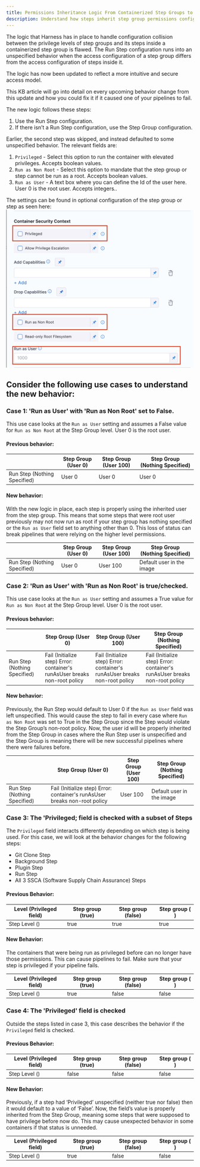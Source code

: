 ```yaml
---
title: Permissions Inheritance Logic From Containerized Step Groups to Steps
description: Understand how steps inherit step group permissions configurations.
---
```


 The logic that Harness has in place to handle configuration collision between the privilege levels of step groups and its steps inside a containerized step group is flawed. The Run Step configuration runs into an unspecified behavior when the access configuration of a step group differs from the access configuration of steps inside it.

The logic has now been updated to reflect a more intuitive and secure access model. 

This KB article will go into detail on every upcoming behavior change from this update and how you could fix it if it caused one of your pipelines to fail. 

The new logic follows these steps:
1. Use the Run Step configuration.
2. If there isn’t a Run Step configuration, use the Step Group configuration.

Earlier, the second step was skipped, and instead defaulted to some unspecified behavior. 
The relevant fields are:
1. `Privileged` - Select this option to run the container with elevated privileges. Accepts boolean values. 
2. `Run as Non Root` - Select this option to mandate that the step group or step cannot be run as a root. Accepts boolean values. 
3. `Run as User` - A text box where you can define the Id of the user here. User 0 is the root user. Accepts integers.. 

The settings can be found in optional configuration of the step group or step as seen here: 
![](../static/RunAsRootSettings.png)

## Consider the following use cases to understand the new behavior:

### Case 1: 'Run as User' with 'Run as Non Root' set to False.
This use case looks at the `Run as User` setting and assumes a False value for `Run as Non Root` at the Step Group level. User 0 is the root user. 

#### Previous behavior:

|                              | Step Group (User 0) | Step Group (User 100) | Step Group (Nothing Specified) |
|------------------------------|---------------------|-----------------------|--------------------------------|
| Run Step (Nothing Specified) | User 0              | User 0                | User 0                         |

#### New behavior:
With the new logic in place, each step is properly using the inherited user from the step group. This means that some steps that were root user previously may not now run as root if your step group has nothing specified or the `Run as User` field set to anything other than 0. This loss of status can break pipelines that were relying on the higher level permissions.
 
|                              | Step Group (User 0) | Step Group (User 100) | Step Group (Nothing Specified) |
|------------------------------|---------------------|-----------------------|--------------------------------|
| Run Step (Nothing Specified) | User 0              | User 100              | Default user in the image      |


### Case 2: 'Run as User' with 'Run as Non Root' is true/checked.

This use case looks at the `Run as User` setting and assumes a True value for `Run as Non Root` at the Step Group level. User 0 is the root user.  

#### Previous behavior:

|                              | Step Group (User 0)                                                        | Step Group (User 100)                                                      | Step Group (Nothing Specified)                                             |
|------------------------------|----------------------------------------------------------------------------|----------------------------------------------------------------------------|----------------------------------------------------------------------------|
| Run Step (Nothing Specified) | Fail (Initialize step) Error: container's runAsUser breaks non-root policy | Fail (Initialize step) Error: container's runAsUser breaks non-root policy | Fail (Initialize step) Error: container's runAsUser breaks non-root policy |

 
#### New behavior:
Previously, the Run Step would default to User 0 if the `Run as User` field was left unspecified. This would cause the step to fail in every case where `Run as Non Root` was set to True in the Step Group since the Step would violate the Step Group’s non-root policy. Now, the user id will be properly inherited from the Step Group in cases where the Run Step user is unspecified and the Step Group is meaning there will be new successful pipelines where there were failures before. 
 
|                              | Step Group (User 0)                                                        | Step Group (User 100) | Step Group (Nothing Specified) |
|------------------------------|----------------------------------------------------------------------------|-----------------------|--------------------------------|
| Run Step (Nothing Specified) | Fail (Initialize step) Error: container's runAsUser breaks non-root policy | User 100              | Default user in the image      |

### Case 3: The 'Privileged; field is checked with a subset of Steps
The `Privileged` field interacts differently depending on which step is being used. For this case, we will look at the behavior changes for the following steps: 
- Git Clone Step 
- Background Step 
- Plugin Step 
- Run Step
- All 3 SSCA (Software Supply Chain Assurance) Steps

#### Previous Behavior:

| Level (Privileged field) | Step group (true) | Step group (false) | Step group ( ) |
|--------------------------|-------------------|--------------------|----------------|
| Step Level ()            | true              | true               | true           |

#### New Behavior:
The containers that were being run as privileged before can no longer have those permissions. This can cause pipelines to fail. Make sure that your step is privileged if your pipeline fails.

| Level (Privileged field) | Step group (true) | Step group (false) | Step group ( ) |
|--------------------------|-------------------|--------------------|----------------|
| Step Level ()            | true              | false              | false          |

### Case 4: The 'Privileged' field is checked
Outside the steps listed in case 3, this case describes the behavior if the `Privileged` field is checked.

#### Previous Behavior:

| Level (Privileged field) | Step group (true) | Step group (false) | Step group ( ) |
|--------------------------|-------------------|--------------------|----------------|
| Step Level ()            | false             | false              | false          |

#### New Behavior:
Previously, if a step had ‘Privileged’ unspecified (neither true nor false) then it would default to a value of ‘False’. Now, the field’s value is properly inherited from the Step Group, meaning some steps that were supposed to have privilege before now do. This may cause unexpected behavior in some containers if that status is unneeded.

| Level (Privileged field) | Step group (true) | Step group (false) | Step group ( ) |
|--------------------------|-------------------|--------------------|----------------|
| Step Level ()            | true              | false              | false          |